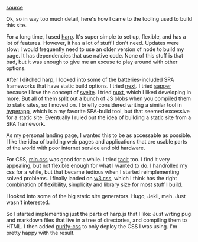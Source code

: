 [source](https://github.com/jcpst/jcpst)

Ok, so in way too much detail, here's how I came to the tooling used to build this site.

For a long time, I used [harp][harp]. It's super simple to set up, flexible, and has a lot of features. However, it has a lot of stuff I don't need. Updates were slow; I would frequently need to use an older version of node to build my page. It has dependencies that use native code. None of this stuff is that bad, but it was enough to give me an excuse to play around with other options.

After I ditched harp, I looked into some of the batteries-included SPA frameworks that have static build options. I tried [next][next]. I tried [sapper][sapper] because I love the concept of [svelte][svelte]. I tried [nuxt][nuxt], which I liked developing in more. But all of them split out a bunch of JS blobs when you compiled them to static sites, so I moved on. I briefly considered writing a similar tool in [hyperapp][hyperapp], which is a my favorite SPA-build tool, but that seemed excessive for a static site. Eventually I ruled out the idea of building a static site from a SPA framework.

As my personal landing page, I wanted this to be as accessable as possible. I like the idea of building web pages and applications that are usable parts of the world with poor internet service and old hardware.

For CSS, [min.css][min] was good for a while. I tried [tacit][tacit] too. I find it very appealing, but not flexible enough for what I wanted to do. I handrolled my css for a while, but that became tedious when I started reimplementing solved problems. I finally landed on [w3.css][w3.css], which I think has the right combination of flexibility, simplicity and library size for most stuff I build.

I looked into some of the big static site generators. Hugo, Jekll, meh. Just wasn't interested.

So I started implementing just the parts of harp.js that I like: Just wrting pug and markdown files that live in a tree of directories, and compiling them to HTML. I then added [purify-css][purify-css] to only deploy the CSS I was using. I'm pretty happy with the result.

[harp]: http://harpjs.com/
[min]: http://mincss.com/
[tacit]: https://github.com/yegor256/tacit
[w3.css]: https://www.w3schools.com/w3css/
[next]: https://github.com/zeit/next.js
[sapper]: https://github.com/sveltejs/sapper
[svelte]: https://svelte.technology/
[nuxt]: https://github.com/nuxt/nuxt.js
[hyperapp]: https://hyperapp.js.org/
[purify-css]: https://github.com/purifycss/purifycss